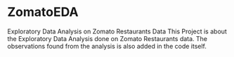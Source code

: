 # ZomatoEDA
Exploratory Data Analysis on Zomato Restaurants Data This Project is about the Exploratory Data Analysis done on Zomato Restaurants data. The observations found from the analysis is also added in the code itself.

